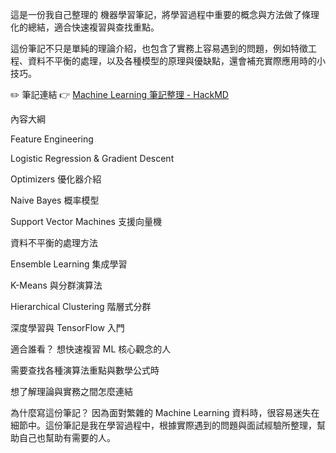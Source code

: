 這是一份我自己整理的 機器學習筆記，將學習過程中重要的概念與方法做了條理化的總結，適合快速複習與查找重點。

這份筆記不只是單純的理論介紹，也包含了實務上容易遇到的問題，例如特徵工程、資料不平衡的處理，以及各種模型的原理與優缺點，還會補充實際應用時的小技巧。

✏️ 筆記連結
👉 [Machine Learning 筆記整理 - HackMD](https://hackmd.io/@neohuang1999/rJZaFKWj0)


內容大綱

Feature Engineering

Logistic Regression & Gradient Descent

Optimizers 優化器介紹

Naive Bayes 概率模型

Support Vector Machines 支援向量機

資料不平衡的處理方法

Ensemble Learning 集成學習

K-Means 與分群演算法

Hierarchical Clustering 階層式分群

深度學習與 TensorFlow 入門

適合誰看？
想快速複習 ML 核心觀念的人

需要查找各種演算法重點與數學公式時

想了解理論與實務之間怎麼連結

為什麼寫這份筆記？
因為面對繁雜的 Machine Learning 資料時，很容易迷失在細節中。這份筆記是我在學習過程中，根據實際遇到的問題與面試經驗所整理，幫助自己也幫助有需要的人。
